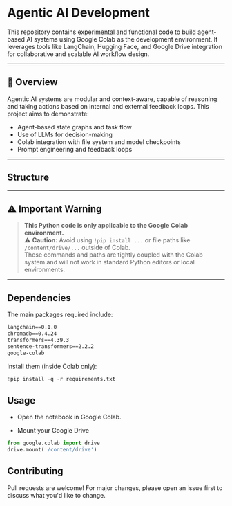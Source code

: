 # Agentic AI Development

This repository contains experimental and functional code to build agent-based AI systems using Google Colab as the development environment. It leverages tools like LangChain, Hugging Face, and Google Drive integration for collaborative and scalable AI workflow design.

---

## 🚀 Overview

Agentic AI systems are modular and context-aware, capable of reasoning and taking actions based on internal and external feedback loops. This project aims to demonstrate:

- Agent-based state graphs and task flow
- Use of LLMs for decision-making
- Colab integration with file system and model checkpoints
- Prompt engineering and feedback loops

---

##  Structure








---

## ⚠️ **Important Warning**

> **This Python code is only applicable to the Google Colab environment.**  
> ⚠️ **Caution:** Avoid using `!pip install ...` or file paths like `/content/drive/...` outside of Colab.  
> These commands and paths are tightly coupled with the Colab system and will not work in standard Python editors or local environments.

---

##  Dependencies

The main packages required include:

```txt
langchain==0.1.0
chromadb==0.4.24
transformers==4.39.3
sentence-transformers==2.2.2
google-colab
```

Install them (inside Colab only):
```python
!pip install -q -r requirements.txt
```

## Usage
- Open the notebook in Google Colab.

- Mount your Google Drive

```python
from google.colab import drive
drive.mount('/content/drive')
```

## Contributing
Pull requests are welcome! For major changes, please open an issue first to discuss what you'd like to change.
